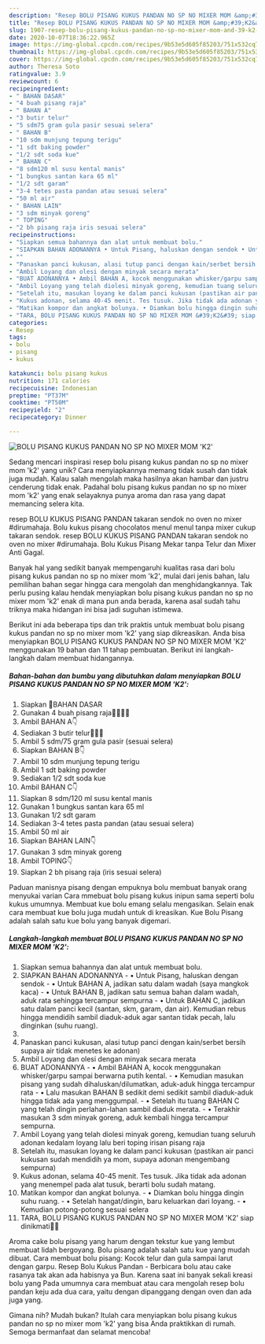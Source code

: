 ```yaml
---
description: "Resep BOLU PISANG KUKUS PANDAN NO SP NO MIXER MOM &amp;#39;K2&amp;#39;, Lezat"
title: "Resep BOLU PISANG KUKUS PANDAN NO SP NO MIXER MOM &amp;#39;K2&amp;#39;, Lezat"
slug: 1907-resep-bolu-pisang-kukus-pandan-no-sp-no-mixer-mom-and-39-k2-and-39-lezat
date: 2020-10-07T18:36:22.965Z
image: https://img-global.cpcdn.com/recipes/9b53e5d605f85203/751x532cq70/bolu-pisang-kukus-pandan-no-sp-no-mixer-mom-k2-foto-resep-utama.jpg
thumbnail: https://img-global.cpcdn.com/recipes/9b53e5d605f85203/751x532cq70/bolu-pisang-kukus-pandan-no-sp-no-mixer-mom-k2-foto-resep-utama.jpg
cover: https://img-global.cpcdn.com/recipes/9b53e5d605f85203/751x532cq70/bolu-pisang-kukus-pandan-no-sp-no-mixer-mom-k2-foto-resep-utama.jpg
author: Theresa Soto
ratingvalue: 3.9
reviewcount: 6
recipeingredient:
- " BAHAN DASAR"
- "4 buah pisang raja"
- " BAHAN A"
- "3 butir telur"
- "5 sdm75 gram gula pasir sesuai selera"
- " BAHAN B"
- "10 sdm munjung tepung terigu"
- "1 sdt baking powder"
- "1/2 sdt soda kue"
- " BAHAN C"
- "8 sdm120 ml susu kental manis"
- "1 bungkus santan kara 65 ml"
- "1/2 sdt garam"
- "3-4 tetes pasta pandan atau sesuai selera"
- "50 ml air"
- " BAHAN LAIN"
- "3 sdm minyak goreng"
- " TOPING"
- "2 bh pisang raja iris sesuai selera"
recipeinstructions:
- "Siapkan semua bahannya dan alat untuk membuat bolu."
- "SIAPKAN BAHAN ADONANNYA • Untuk Pisang, haluskan dengan sendok • Untuk BAHAN A, jadikan satu dalam wadah (saya mangkok kaca) • Untuk BAHAN B, jadikan satu semua bahan dalam wadah, aduk rata sehingga tercampur sempurna • Untuk BAHAN C, jadikan satu dalam panci kecil (santan, skm, garam, dan air). Kemudian rebus hingga mendidih sambil diaduk-aduk agar santan tidak pecah, lalu dinginkan (suhu ruang)."
- ""
- "Panaskan panci kukusan, alasi tutup panci dengan kain/serbet bersih supaya air tidak menetes ke adonan)"
- "Ambil Loyang dan olesi dengan minyak secara merata"
- "BUAT ADONANNYA • Ambil BAHAN A, kocok menggunakan whisker/garpu sampai berwarna putih kental. • Kemudian masukan pisang yang sudah dihaluskan/dilumatkan, aduk-aduk hingga tercampur rata • Lalu masukan BAHAN B sedikit demi sedikit sambil diaduk-aduk hingga tidak ada yang menggumpal. • Setelah itu tuang BAHAN C yang telah dingin perlahan-lahan sambil diaduk merata. • Terakhir masukan 3 sdm minyak goreng, aduk kembali hingga tercampur sempurna."
- "Ambil Loyang yang telah diolesi minyak goreng, kemudian tuang seluruh adonan kedalam loyang lalu beri toping irisan pisang raja"
- "Setelah itu, masukan loyang ke dalam panci kukusan (pastikan air panci kukusan sudah mendidih ya mom, supaya adonan mengembang sempurna)"
- "Kukus adonan, selama 40-45 menit. Tes tusuk. Jika tidak ada adonan yang menempel pada alat tusuk, berarti bolu sudah matang."
- "Matikan kompor dan angkat bolunya. • Diamkan bolu hingga dingin suhu ruang. • Setelah hangat/dingin, baru keluarkan dari loyang. • Kemudian potong-potong sesuai selera"
- "TARA, BOLU PISANG KUKUS PANDAN NO SP NO MIXER MOM &#39;K2&#39; siap dinikmati🤤🥰"
categories:
- Resep
tags:
- bolu
- pisang
- kukus

katakunci: bolu pisang kukus 
nutrition: 171 calories
recipecuisine: Indonesian
preptime: "PT37M"
cooktime: "PT50M"
recipeyield: "2"
recipecategory: Dinner

---
```



![BOLU PISANG KUKUS PANDAN NO SP NO MIXER MOM &#39;K2&#39;](https://img-global.cpcdn.com/recipes/9b53e5d605f85203/751x532cq70/bolu-pisang-kukus-pandan-no-sp-no-mixer-mom-k2-foto-resep-utama.jpg)

Sedang mencari inspirasi resep bolu pisang kukus pandan no sp no mixer mom &#39;k2&#39; yang unik? Cara menyiapkannya memang tidak susah dan tidak juga mudah. Kalau salah mengolah maka hasilnya akan hambar dan justru cenderung tidak enak. Padahal bolu pisang kukus pandan no sp no mixer mom &#39;k2&#39; yang enak selayaknya punya aroma dan rasa yang dapat memancing selera kita.

resep BOLU KUKUS PISANG PANDAN takaran sendok no oven no mixer #dirumahaja. Bolu kukus pisang chocolatos menul menul tanpa mixer cukup takaran sendok. resep BOLU KUKUS PISANG PANDAN takaran sendok no oven no mixer #dirumahaja. Bolu Kukus Pisang Mekar tanpa Telur dan Mixer Anti Gagal.

Banyak hal yang sedikit banyak mempengaruhi kualitas rasa dari bolu pisang kukus pandan no sp no mixer mom &#39;k2&#39;, mulai dari jenis bahan, lalu pemilihan bahan segar hingga cara mengolah dan menghidangkannya. Tak perlu pusing kalau hendak menyiapkan bolu pisang kukus pandan no sp no mixer mom &#39;k2&#39; enak di mana pun anda berada, karena asal sudah tahu triknya maka hidangan ini bisa jadi suguhan istimewa.


Berikut ini ada beberapa tips dan trik praktis untuk membuat bolu pisang kukus pandan no sp no mixer mom &#39;k2&#39; yang siap dikreasikan. Anda bisa menyiapkan BOLU PISANG KUKUS PANDAN NO SP NO MIXER MOM &#39;K2&#39; menggunakan 19 bahan dan 11 tahap pembuatan. Berikut ini langkah-langkah dalam membuat hidangannya.

<!--inarticleads1-->

##### Bahan-bahan dan bumbu yang dibutuhkan dalam menyiapkan BOLU PISANG KUKUS PANDAN NO SP NO MIXER MOM &#39;K2&#39;:

1. Siapkan  🥧BAHAN DASAR
1. Gunakan 4 buah pisang raja🍌🍌🍌🍌
1. Ambil  BAHAN A👇
1. Sediakan 3 butir telur🥚🥚🥚
1. Ambil 5 sdm/75 gram gula pasir (sesuai selera)
1. Siapkan  BAHAN B👇
1. Ambil 10 sdm munjung tepung terigu
1. Ambil 1 sdt baking powder
1. Sediakan 1/2 sdt soda kue
1. Ambil  BAHAN C👇
1. Siapkan 8 sdm/120 ml susu kental manis
1. Gunakan 1 bungkus santan kara 65 ml
1. Gunakan 1/2 sdt garam
1. Sediakan 3-4 tetes pasta pandan (atau sesuai selera)
1. Ambil 50 ml air
1. Siapkan  BAHAN LAIN👇
1. Gunakan 3 sdm minyak goreng
1. Ambil  TOPING👇
1. Siapkan 2 bh pisang raja (iris sesuai selera)


Paduan manisnya pisang dengan empuknya bolu membuat banyak orang menyukai varian Cara mmebuat bolu pisang kukus inipun sama seperti bolu kukus umumnya. Membuat kue bolu emang selalu mengasikan. Selain enak cara membuat kue bolu juga mudah untuk di kreasikan. Kue Bolu Pisang adalah salah satu kue bolu yang banyak digemari. 

<!--inarticleads2-->

##### Langkah-langkah membuat BOLU PISANG KUKUS PANDAN NO SP NO MIXER MOM &#39;K2&#39;:

1. Siapkan semua bahannya dan alat untuk membuat bolu.
1. SIAPKAN BAHAN ADONANNYA - • Untuk Pisang, haluskan dengan sendok - • Untuk BAHAN A, jadikan satu dalam wadah (saya mangkok kaca) - • Untuk BAHAN B, jadikan satu semua bahan dalam wadah, aduk rata sehingga tercampur sempurna - • Untuk BAHAN C, jadikan satu dalam panci kecil (santan, skm, garam, dan air). Kemudian rebus hingga mendidih sambil diaduk-aduk agar santan tidak pecah, lalu dinginkan (suhu ruang).
1. 
1. Panaskan panci kukusan, alasi tutup panci dengan kain/serbet bersih supaya air tidak menetes ke adonan)
1. Ambil Loyang dan olesi dengan minyak secara merata
1. BUAT ADONANNYA - • Ambil BAHAN A, kocok menggunakan whisker/garpu sampai berwarna putih kental. - • Kemudian masukan pisang yang sudah dihaluskan/dilumatkan, aduk-aduk hingga tercampur rata - • Lalu masukan BAHAN B sedikit demi sedikit sambil diaduk-aduk hingga tidak ada yang menggumpal. - • Setelah itu tuang BAHAN C yang telah dingin perlahan-lahan sambil diaduk merata. - • Terakhir masukan 3 sdm minyak goreng, aduk kembali hingga tercampur sempurna.
1. Ambil Loyang yang telah diolesi minyak goreng, kemudian tuang seluruh adonan kedalam loyang lalu beri toping irisan pisang raja
1. Setelah itu, masukan loyang ke dalam panci kukusan (pastikan air panci kukusan sudah mendidih ya mom, supaya adonan mengembang sempurna)
1. Kukus adonan, selama 40-45 menit. Tes tusuk. Jika tidak ada adonan yang menempel pada alat tusuk, berarti bolu sudah matang.
1. Matikan kompor dan angkat bolunya. - • Diamkan bolu hingga dingin suhu ruang. - • Setelah hangat/dingin, baru keluarkan dari loyang. - • Kemudian potong-potong sesuai selera
1. TARA, BOLU PISANG KUKUS PANDAN NO SP NO MIXER MOM &#39;K2&#39; siap dinikmati🤤🥰


Aroma cake bolu pisang yang harum dengan tekstur kue yang lembut membuat lidah bergoyang. Bolu pisang adalah salah satu kue yang mudah dibuat. Cara membuat bolu pisang: Kocok telur dan gula sampai larut dengan garpu. Resep Bolu Kukus Pandan - Berbicara bolu atau cake rasanya tak akan ada habisnya ya Bun. Karena saat ini banyak sekali kreasi bolu yang Pada umumnya cara membuat atau cara mengolah resep bolu pandan keju ada dua cara, yaitu dengan dipanggang dengan oven dan ada juga yang. 

Gimana nih? Mudah bukan? Itulah cara menyiapkan bolu pisang kukus pandan no sp no mixer mom &#39;k2&#39; yang bisa Anda praktikkan di rumah. Semoga bermanfaat dan selamat mencoba!
